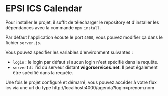 # EPSI ICS Calendar

Pour installer le projet, il suffit de télécharger le repository et d'installer les dépendances avec la commande `npm install`.

Par défaut l'application écoute le port `4000`, vous pouvez modifier ça dans le fichier `server.js`.

Vous pouvez spécifier les variables d'environment suivantes :

- `login` : le login par défaut si aucun login n'est spécifié dans la requête.
- `serverId` : l'id du serveur distant **wigorservices.net**. Il peut également être spécifié dans la requête.

Une fois le projet configuré et démarré, vous pouvez accéder à votre flux ics via une url du type http://localhost:4000/agenda?login=prenom.nom